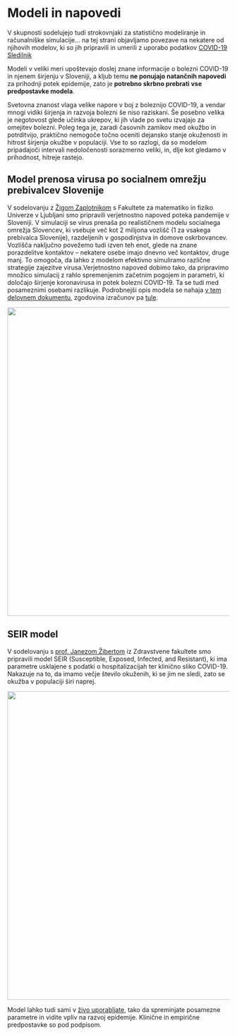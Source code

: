 # Modeli in napovedi

V skupnosti sodelujejo tudi strokovnjaki za statistično modeliranje in računalniške simulacije...
na tej strani objavljamo povezave na nekatere od njihovih modelov, ki so jih pripravili in umerili z uporabo podatkov [COVID-19 Sledilnik](covid-19.sledilnik.org) 

Modeli v veliki meri upoštevajo doslej znane informacije o bolezni COVID-19 in njenem širjenju v Sloveniji, a kljub temu **ne ponujajo natančnih napovedi** za prihodnji potek epidemije, zato je **potrebno skrbno prebrati vse predpostavke modela**.

Svetovna znanost vlaga velike napore v boj z boleznijo COVID-19, a vendar mnogi vidiki širjenja in razvoja bolezni še niso raziskani. Še posebno velika je negotovost glede učinka ukrepov, ki jih vlade po svetu izvajajo za omejitev bolezni. Poleg tega je, zaradi časovnih zamikov med okužbo in potrditvijo, praktično nemogoče točno oceniti dejansko stanje okuženosti in hitrost širjenja okužbe v populaciji. Vse to so razlogi, da so modelom pripadajoči intervali nedoločenosti sorazmerno veliki, in, dlje kot gledamo v prihodnost, hitreje rastejo.

## Model prenosa virusa po socialnem omrežju prebivalcev Slovenije
V sodelovanju z [Žigom Zaplotnikom](https://twitter.com/ZaplotnikZiga) s Fakultete za matematiko in fiziko Univerze v Ljubljani smo pripravili verjetnostno napoved poteka pandemije v Sloveniji. V simulaciji se virus prenaša po realističnem modelu socialnega omrežja Slovencev, ki vsebuje več kot 2 milijona vozlišč (1 za vsakega prebivalca Slovenije), razdeljenih v gospodinjstva in domove oskrbovancev. Vozlišča naključno povežemo tudi izven teh enot, glede na znane porazdelitve kontaktov – nekatere  osebe imajo dnevno več kontaktov, druge manj. To omogoča, da lahko z modelom efektivno simuliramo različne strategije zajezitve virusa.Verjetnostno napoved dobimo tako, da pripravimo množico simulacij z rahlo spremenjenim začetnim pogojem in parametri, ki določajo širjenje koronavirusa in potek bolezni COVID-19. Ta se tudi med posameznimi osebami razlikuje. Podrobnejši opis modela se nahaja [v tem delovnem dokumentu](https://nextcloud.fmf.uni-lj.si/s/AdNLwYoA4JyKFBG), zgodovina izračunov pa [tule](https://fiz.fmf.uni-lj.si/~zaplotnikz/korona/).

<img src="https://covid-19.sledilnik.org/images/20200403-model-zzaplotnik.png" width="700">


## SEIR model
V sodelovanju s [prof. Janezom Žibertom](https://pacs.zf.uni-lj.si/janez-zibert/) iz Zdravstvene fakultete smo pripravili model SEIR (Susceptible, Exposed, Infected, and Resistant), ki ima parametre usklajene s podatki o hospitalizacijah ter klinično sliko COVID-19. Nakazuje na to, da imamo večje število okuženih, ki se jim ne sledi, zato se okužba v populaciji širi naprej.

<img src="https://covid-19.sledilnik.org/images/20200403-model-jzibert.png" width="700">

Model lahko tudi sami v [živo uporabljate](https://pacs.zf.uni-lj.si/shinyR/apps/projects/CoronaSim3/), tako da spreminjate posamezne parametre in vidite vpliv na razvoj epidemije. Klinične in empirične predpostavke so pod podpisom.


